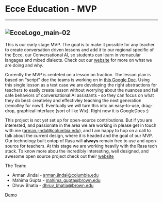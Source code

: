 # Ecce Education - MVP
---
![EcceLogo_main-02](https://user-images.githubusercontent.com/58370547/107609773-f1d99f80-6c65-11eb-83ce-4e2d74b576e9.jpg)
---
This is our early stage MVP. The goal is to make it possible for any teacher to create conversation driven lessons and add it to our regional specific of the Ecce, our Conversational AI, so students can learn in vernacular langages and mixed dialects. Check out our [website](www.ecceeducation.org) for more on what we are doing and why.

Currently the MVP is centeted on a lesson on fraction. The lesson plan is based on "script" doc the teams is working on in [this Google Doc](https://docs.google.com/document/d/1LgeUIaqbyBnGFTDRHN3YF5hKgZFWIs5CE3sVX9yHKT0/edit?usp=sharing). Using this single lesson as a test case we are developing the right abstractions for teachers to easily create lesson without worrying about the nuances and fail safe behaviors of conversational AI assistants - so they can focus on what they do best: creativley and effectivley teaching the next generation (remotley for now!). Eventually we will turn this into an easy-to-use, drag-drop, graphical interface (sort of like Wix). Right now it is GoogleDocs :)

This project is not yet set up for open-source contributions. But if you are interested, and passionate in the area we are working in please get in touch with me (arman.jindal@columbia.edu), and I am happy to hop on a call to talk about the current design, where it is headed and the goal of our MVP. Our technology built ontop of Rasa will **always** remain free to use and open-source for teachers. At this stage we are working heavily with the Rasa tech stack. To know more abou the incredibly interesting, well designed, and awesome open source project check out their [website](https://rasa.com/)


The Team:
- Arman Jindal - arman.jindal@columbia.edu 
- Mahima Gupta - mahima_gupta@brown.edu
- Dhruv Bhatia - dhruv_bhatia@brown.edu 


[Demo](https://www.ecceeducation.org/)
